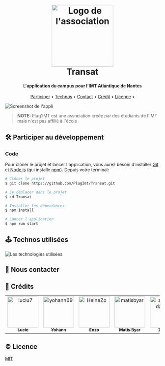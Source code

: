 <h1 align="center">
    <br>
        <img src="/assets/images/icon.svg" alt="Logo de l'association" width="200">
    <br>
    Transat
</h1>

<h4 align="center">L'application du campus pour l'IMT Atlantique de Nantes</h4>

<p align="center">
  <a href="#🛠️-participer-au-développement">Participer</a> •
  <a href="#🕹️-technos-utilisées">Technos</a> •
  <a href="#👋-nous-contacter">Contact</a> •
  <a href="#🤠-crédits">Crédit</a> •
  <a href="#©-licence">Licence</a> •
</p>

![Screenshot de l'appli](/assets/preview.png)

> **NOTE:** Plug'IMT est une association créée par des étudiants de l'IMT mais n'est pas affilié à l'école

## 🛠️ Participer au développement

### Code

Pour clôner le projet et lancer l'application, vous aurez besoin d'installer [Git](https://git-scm.com) et [Node.js](https://nodejs.org/en/download/) (qui installe [npm](http://npmjs.com)). Depuis votre terminal:

```bash
# Clôner le projet
$ git clone https://github.com/PlugImt/Transat.git

# Se déplacer dans le projet
$ cd Transat

# Installer les dépendances
$ npm install

# Lancer l'application
$ npm run start
```

<!-- ### Design

Pour participer au design de l'application, faites une demande pour modifier le fichier Figma 👇

<a href="">
    <img src="https://img.shields.io/badge/Figma-F24E1E?style=for-the-badge&logo=figma&logoColor=white" />
</a> -->

## 🕹️ Technos utilisées

<img src="https://skillicons.dev/icons?i=react" alt="Les technologies utilisées" />

## 👋 Nous contacter
<!-- Rejoignez le groupe Whatsapp de [Transat](https://chat.whatsapp.com/Hu2SjIL3ROx9y3BDcKNCyY) -->

            
<!-- ## 🫶 Soutenir l'association

Contribuez à la cagnotte Lydia -->

## 🤠 Crédits

<!-- readme: collaborators,contributors -start -->
<table>
	<tbody>
		<tr>
            <td align="center">
                <a href="https://github.com/luclu7">
                    <img src="https://avatars.githubusercontent.com/u/11773528?v=4" width="100;" alt="luclu7"/>
                    <br />
                    <sub><b>Lucie</b></sub>
                </a>
            </td>
            <td align="center">
                <a href="https://github.com/yohann69">
                    <img src="https://avatars.githubusercontent.com/u/73314529?v=4" width="100;" alt="yohann69"/>
                    <br />
                    <sub><b>Yohann</b></sub>
                </a>
            </td>
            <td align="center">
                <a href="https://github.com/HeineZo">
                    <img src="https://avatars.githubusercontent.com/u/85509892?v=4" width="100;" alt="HeineZo"/>
                    <br />
                    <sub><b>Enzo</b></sub>
                </a>
            </td>
            <td align="center">
                <a href="https://github.com/matisbyar">
                    <img src="https://avatars.githubusercontent.com/u/86782053?v=4" width="100;" alt="matisbyar"/>
                    <br />
                    <sub><b>Matis Byar</b></sub>
                </a>
            </td>
            <td align="center">
                <a href="https://github.com/zephyr-dassouli">
                    <img src="https://avatars.githubusercontent.com/u/145542064?v=4" width="100;" alt="zephyr-dassouli"/>
                    <br />
                    <sub><b>Zephyr</b></sub>
                </a>
            </td>
            <td align="center">
                <a href="https://github.com/maxbodin">
                    <img src="https://avatars.githubusercontent.com/u/159888863?v=4" width="100;" alt="maxbodin"/>
                    <br />
                    <sub><b>maxbodin</b></sub>
                </a>
            </td>
		</tr>
	<tbody>
</table>
<!-- readme: collaborators,contributors -end -->

## © Licence

[MIT](LICENSE)

